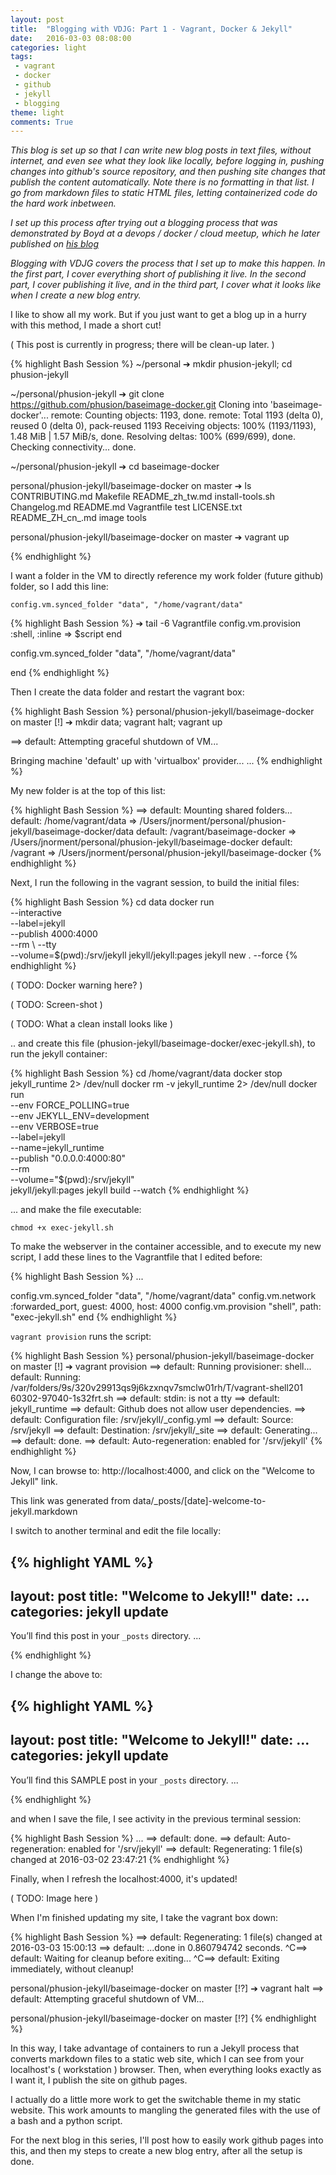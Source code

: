 ```yaml
---
layout: post
title:  "Blogging with VDJG: Part 1 - Vagrant, Docker & Jekyll"
date:   2016-03-03 08:08:00
categories: light
tags:
 - vagrant
 - docker
 - github
 - jekyll
 - blogging
theme: light
comments: True
---
```


_This blog is set up so that I can write new blog posts in text files, without internet, and even see what they look like locally, before logging in, pushing changes into github's source repository, and then pushing site changes that publish the content automatically. Note there is no formatting in that list. I go from markdown files to static HTML files, letting containerized code do the hard work inbetween._

_I set up this process after trying out a blogging process that was demonstrated by Boyd at a devops / docker / cloud meetup, which he later published on [his blog](http://behemphi.github.io/github-pages/docker/2015/12/02/github-pages-with-docker.html)_

_Blogging with VDJG covers the process that I set up to make this happen. In the first part, I cover everything short of publishing it live. In the second part, I cover publishing it live, and in the third part, I cover what it looks like when I create a new blog entry._

I like to show all my work.  But if you just want to get a blog up in a hurry with this method, I made a short cut!

( This post is currently in progress; there will be clean-up later. )

{% highlight Bash Session %}
~/personal
➔ mkdir phusion-jekyll; cd phusion-jekyll

~/personal/phusion-jekyll
➔ git clone https://github.com/phusion/baseimage-docker.git
Cloning into 'baseimage-docker'...
remote: Counting objects: 1193, done.
remote: Total 1193 (delta 0), reused 0 (delta 0), pack-reused 1193
Receiving objects: 100% (1193/1193), 1.48 MiB | 1.57 MiB/s, done.
Resolving deltas: 100% (699/699), done.
Checking connectivity... done.

~/personal/phusion-jekyll
➔ cd baseimage-docker

personal/phusion-jekyll/baseimage-docker on master
➔ ls
CONTRIBUTING.md Makefile README_zh_tw.md install-tools.sh
Changelog.md README.md Vagrantfile test
LICENSE.txt README_ZH_cn_.md image tools

personal/phusion-jekyll/baseimage-docker on master
➔ vagrant up

{% endhighlight %}


I want a folder in the VM to directly reference my work folder (future github) folder, so I add this line:


```config.vm.synced_folder "data", "/home/vagrant/data"```

{% highlight Bash Session %}
➔ tail -6 Vagrantfile
    config.vm.provision :shell, :inline => $script
  end

  config.vm.synced_folder "data", "/home/vagrant/data"

end
{% endhighlight %}

Then I create the data folder and restart the vagrant box:

{% highlight Bash Session %}
personal/phusion-jekyll/baseimage-docker on master [!]
➔ mkdir data; vagrant halt; vagrant up

==> default: Attempting graceful shutdown of VM...

Bringing machine 'default' up with 'virtualbox' provider...
...
{% endhighlight %}

My new folder is at the top of this list:

{% highlight Bash Session %}
==> default: Mounting shared folders...
default: /home/vagrant/data => /Users/jnorment/personal/phusion-jekyll/baseimage-docker/data
default: /vagrant/baseimage-docker => /Users/jnorment/personal/phusion-jekyll/baseimage-docker
default: /vagrant => /Users/jnorment/personal/phusion-jekyll/baseimage-docker
{% endhighlight %}

Next, I run the following in the vagrant session, to build the initial files:

{% highlight Bash Session %}
cd data
docker run \
  --interactive \
  --label=jekyll \
  --publish 4000:4000 \
  --rm \ 
  --tty \
  --volume=$(pwd):/srv/jekyll 
  jekyll/jekyll:pages jekyll new . --force
{% endhighlight %}

( TODO: Docker warning here? )

( TODO: Screen-shot )

( TODO: What a clean install looks like )

.. and create this file (phusion-jekyll/baseimage-docker/exec-jekyll.sh), to run the jekyll container:

{% highlight Bash Session %}
cd /home/vagrant/data
docker stop jekyll_runtime 2> /dev/null
docker rm -v jekyll_runtime 2> /dev/null
docker run \
    --env FORCE_POLLING=true \
    --env JEKYLL_ENV=development \
    --env VERBOSE=true \
    --label=jekyll \
    --name=jekyll_runtime \
    --publish "0.0.0.0:4000:80" \
    --rm \
    --volume="$(pwd):/srv/jekyll" \
    jekyll/jekyll:pages jekyll build --watch
{% endhighlight %}

... and make the file executable:

```chmod +x exec-jekyll.sh```

To make the webserver in the container accessible, and to execute my new script, I add these lines to the Vagrantfile that I edited before:

{% highlight Bash Session %}
...

  config.vm.synced_folder "data", "/home/vagrant/data"
  config.vm.network :forwarded_port, guest: 4000, host: 4000
  config.vm.provision "shell", path: "exec-jekyll.sh"
end
{% endhighlight %}

```vagrant provision``` runs the script:

{% highlight Bash Session %}
personal/phusion-jekyll/baseimage-docker on master [!]
➔ vagrant provision
==> default: Running provisioner: shell...
        default: Running: /var/folders/9s/320v29913qs9j6kzxnqv7smclw01rh/T/vagrant-shell201
60302-97040-1s32frt.sh
==> default: stdin: is not a tty
==> default: jekyll_runtime
==> default: Github does not allow user dependencies.
==> default: Configuration file: /srv/jekyll/_config.yml
==> default: Source: /srv/jekyll
==> default: Destination: /srv/jekyll/_site
==> default: Generating...
==> default: done.
==> default: Auto-regeneration: enabled for '/srv/jekyll'
{% endhighlight %}

Now, I can browse to: http://localhost:4000, and click on the "Welcome to Jekyll" link.

This link was generated from data/_posts/[date]-welcome-to-jekyll.markdown

I switch to another terminal and edit the file locally:

{% highlight YAML %}
---
layout: post
title: "Welcome to Jekyll!"
date: ... 
categories: jekyll update
---
You’ll find this post in your `_posts` directory. ...

{% endhighlight %}

I change the above to:

{% highlight YAML %}
---
layout: post
title: "Welcome to Jekyll!"
date: ... 
categories: jekyll update
---
You’ll find this SAMPLE post in your `_posts` directory. ...

{% endhighlight %}

and when I save the file, I see activity in the previous terminal session:

{% highlight Bash Session %}
...
==> default: done.
==> default: Auto-regeneration: enabled for '/srv/jekyll'
==> default: Regenerating: 1 file(s) changed at 2016-03-02 23:47:21
{% endhighlight %}

Finally, when I refresh the localhost:4000, it's updated! 

( TODO: Image here )

When I'm finished updating my site, I take the vagrant box down:

{% highlight Bash Session %}
==> default:       Regenerating: 1 file(s) changed at 2016-03-03 15:00:13
==> default: ...done in 0.860794742 seconds.
^C==> default: Waiting for cleanup before exiting...
^C==> default: Exiting immediately, without cleanup!

personal/phusion-jekyll/baseimage-docker on master [!?]
➔ vagrant halt
==> default: Attempting graceful shutdown of VM...

personal/phusion-jekyll/baseimage-docker on master [!?]
{% endhighlight %}

In this way, I take advantage of containers to run a Jekyll process that converts markdown files to a static web site, which I can see from your localhost's ( workstation ) browser. Then, when everything looks exactly as I want it, I publish the site on github pages.

I actually do a little more work to get the switchable theme in my static website. This work amounts to mangling the generated files with the use of a bash and a python script.

For the next blog in this series, I'll post how to easily work github pages into this, and then my steps to create a new blog entry, after all the setup is done.

